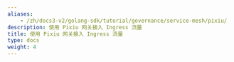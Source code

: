 ```yaml
---
aliases:
    - /zh/docs3-v2/golang-sdk/tutorial/governance/service-mesh/pixiu/
description: 使用 Pixiu 网关接入 Ingress 流量
title: 使用 Pixiu 网关接入 Ingress 流量
type: docs
weight: 4
---
```

